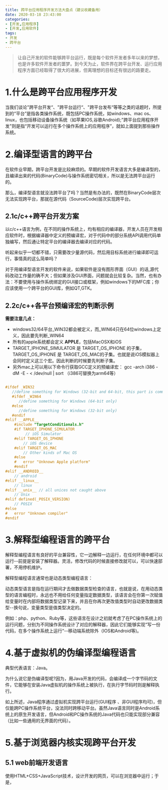 ```yaml
---
title: 跨平台应用程序开发方法大盘点（建议收藏备用）
date: 2020-03-18 23:43:00
categories:
- [开发,应用程序]
- [开发,应用软件]
tags:
- 开发
- 跨平台
---
```

>让自己开发的软件能够跨平台运行，既是每个软件开发者多年以来的梦想，也是许多软件开发者的噩梦。到今天为止，软件界在跨平台开发、运行应用程序方面已经取得了很大的进展，但离理想的目标还有很远的路要走。
# 1.什么是跨平台应用程序开发

当我们谈论"跨平台开发“、"跨平台运行“、"跨平台发布“等等之类的话题时，所提到的“平台”是指各类操作系统，既包括PC操作系统，如windows、mac os、linux，也包括移动设备操作系统（如苹果IOS,谷歌Android);"跨平台应用程序开发"则是指“开发可以运行在多个操作系统上的应用程序”，就如上面提到那些操作系统。

# 2.编译型语言的跨平台
在软件业早期，跨平台开发是比较麻烦的。早期的软件开发语言大多是编译型的，且编译出来的代码(BinaryCode)与操作系统密切相关，所以是无法跨平台运行的。

那么，编译型语言就没法跨平台了吗？当然是有办法的，既然在BinaryCode层次无法实现跨平台，那就在源代码（SourceCode)层次实现跨平台。

## 2.1c/c++跨平台开发方案

以c/c++语言为例，在不同的操作系统上，均有相应的编译器，开发人员在开发相应软件时，根据编译器中定义的预编译宏，对于代码中的部分系统API调用代码单独编写，然后通让特定平台的编译器去编译对应的代码。

听起来似乎一切都不错，只需要改少量源代码，然后用目标系统进行编译即可运行，事情真的这么简单吗？

对于用编译型语言开发的软件来说，如果软件是没有图形界面（GUI）的话,源代码改动工作量的确不大；但如果涉及GUI界面，问题就会比较复杂。当然，也有办法：不要使用与操作系统绑定的GUI接口或框架，例如windows下的MFC库；你应该使用一个跨平台的GUI库，例如QT,GTK。

## 2.2c/c++各平台预编译宏的判断示例

**需要注意几点：**

* windows32/64平台_WIN32都会被定义，而_WIN64只在64位windows上定义，因此要先判断_WIN64
* 所有的apple系统都会定义 __APPLE__，包括MacOSX和iOS
* TARGET_IPHONE_SIMULATOR 是 TARGET_OS_IPHONE 的子集，
TARGET_OS_IPHONE 是 TARGET_OS_MAC的子集。也就是说iOS模拟器上会同时定义这三个宏。因此判断的时候要先判断子集。
* 另外mac上可以用以下命令行获取GCC定义的预编译宏：
gcc -arch i386 -dM -E - < /dev/null | sort  （i386可替换为arm64等）


```c

#ifdef _WIN32
   //define something for Windows (32-bit and 64-bit, this part is common)
   #ifdef _WIN64
      //define something for Windows (64-bit only)
   #else
      //define something for Windows (32-bit only)
   #endif
#elif __APPLE__
    #include "TargetConditionals.h"
    #if TARGET_IPHONE_SIMULATOR
         // iOS Simulator
    #elif TARGET_OS_IPHONE
        // iOS device
    #elif TARGET_OS_MAC
        // Other kinds of Mac OS
    #else
    #   error "Unknown Apple platform"
    #endif
#elif __ANDROID__
    // android
#elif __linux__
    // linux
#elif __unix__ // all unices not caught above
    // Unix
#elif defined(_POSIX_VERSION)
    // POSIX
#else
#   error "Unknown compiler"
#endif
```
# 3.解释型编程语言的跨平台

解释型编程语言有良好的平台兼容性，它一边解释一边运行，在任何环境中都可以运行--前提是安装了解释器。灵活，修改代码的时候直接修改就可以，可以快速部署，不用停机维护。

解释型编程语言通常也是动态类型编程语言：

动态类型语言是指在运行期间才去做数据类型检查的语言，也就是说，在用动态类型的语言编程时，永远也不用给任何变量指定数据类型，该语言会在你第一次赋值给变量时在内部将数据类型记录下来，并且在你再次更改值类型时自动更改数据类型--换句说，变量类型是值类型决定的。

例如：php、python、Ruby等，这些语言在设计之初就考虑了在PC操作系统上的运行问题，分别为不同操作系统设计了对应的解释器，因此它们能够实现“写一份代码，在多个操作系统上运行“--移动端系统除外（IOS和Android等)。

# 4.基于虚拟机的伪编译型编程语言

典型代表语言：Java。

为什么说它是伪编译型呢?因为，用Java开发的代码，会编译成一个字节码的文件，它能够在安装Java虚拟机的操作系统上被执行，在执行字节码时则是解释执行。

如上所述，Java程序通过虚拟机实现跨平台运行(GUI程序 、非GUI程序均可)，但仅能跨PC操作系统平台，没法同时跨移动平台。虽然Java语言同时是Android系统上的原生开发语言，但Android和PC操作系统的Java代码也只能实现部分兼容（比如一些通用的无界面的代码）。

# 5.基于浏览器内核实现跨平台开发

## 5.1 web前端开发语言
使用HTML+CSS+JavaScript技术，设计开发的网页，可以在浏览器中运行；于是，
